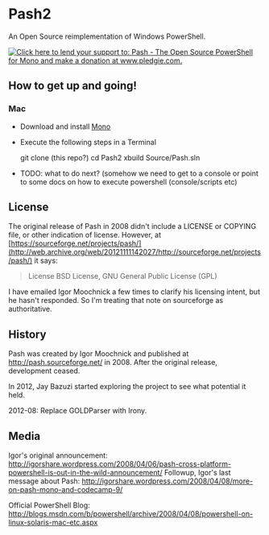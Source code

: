 Pash2
=====

An Open Source reimplementation of Windows PowerShell.

<a href='http://www.pledgie.com/campaigns/19268'><img alt='Click here to lend your support to: Pash - The Open Source PowerShell for Mono and make a donation at www.pledgie.com.' src='http://www.pledgie.com/campaigns/19268.png?skin_name=chrome' border='0' /></a>

How to get up and going!
------------------------

### Mac

- Download and install
[Mono](http://www.go-mono.com/mono-downloads/download.html)
- Execute the following steps in a Terminal

    git clone (this repo?)
	cd Pash2
	xbuild Source/Pash.sln

- TODO: what to do next? (somehow we need to get to a console or point
  to some docs on how to execute powershell (console/scripts etc)

License
-------

The original release of Pash in 2008 didn't include a LICENSE or COPYING file, or other indication of license. However, at [https://sourceforge.net/projects/pash/](http://web.archive.org/web/20121111142027/http://sourceforge.net/projects/pash/) it says:

> License
> BSD License, GNU General Public License (GPL)

I have emailed Igor Moochnick a few times to clarify his licensing intent, but he hasn't responded. So I'm treating that note on sourceforge as authoritative.

History
-------

Pash was created by Igor Moochnick and published at http://pash.sourceforge.net/ in 2008. After the original release, development ceased.

In 2012, Jay Bazuzi started exploring the project to see what potential it held.

2012-08: Replace GOLDParser with Irony.

Media
-----

Igor's original announcement: http://igorshare.wordpress.com/2008/04/06/pash-cross-platform-powershell-is-out-in-the-wild-announcement/
Followup, Igor's last message about Pash: http://igorshare.wordpress.com/2008/04/08/more-on-pash-mono-and-codecamp-9/

Official PowerShell Blog: http://blogs.msdn.com/b/powershell/archive/2008/04/08/powershell-on-linux-solaris-mac-etc.aspx

